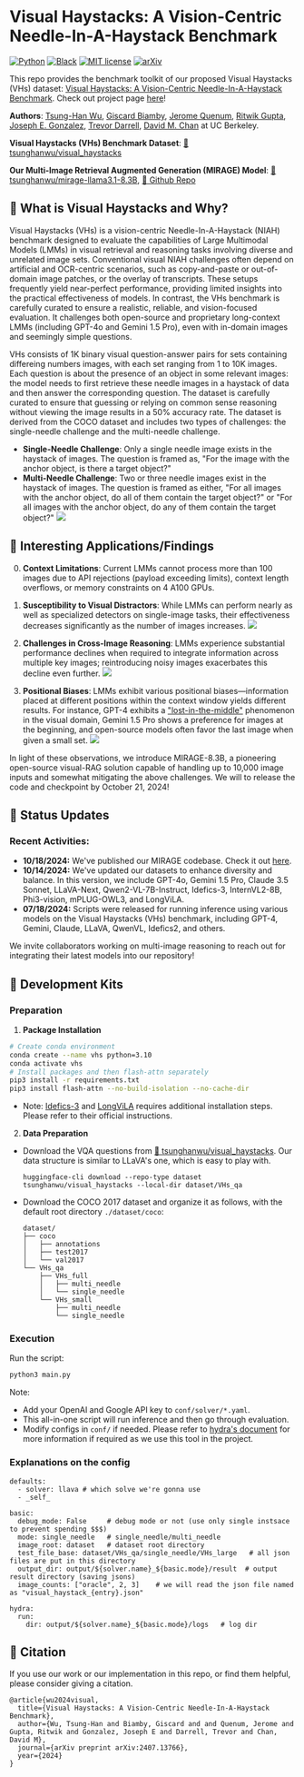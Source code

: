 # Visual Haystacks: A Vision-Centric Needle-In-A-Haystack Benchmark

[![Python](https://img.shields.io/badge/python-3.10-blue.svg)](https://www.python.org/downloads/release/python-310/)
[![Black](https://img.shields.io/badge/code%20style-black-000000.svg)](https://github.com/ambv/black)
[![MIT license](https://img.shields.io/badge/License-MIT-blue.svg)](https://lbesson.mit-license.org/)  [![arXiv](https://img.shields.io/badge/arXiv-2311.16090-red)](https://arxiv.org/abs/2407.13766) 

This repo provides the benchmark toolkit of our proposed Visual Haystacks (VHs) dataset: [Visual Haystacks: A Vision-Centric Needle-In-A-Haystack Benchmark](https://arxiv.org/abs/2407.13766). Check out project page [here](https://visual-haystacks.github.io/)!

**Authors**: [Tsung-Han Wu](https://tsunghan-wu.github.io/), [Giscard Biamby](https://scholar.google.com/citations?user=s0Fof5IAAAAJ&hl=en), [Jerome Quenum](https://people.eecs.berkeley.edu/~jquenum/), [Ritwik Gupta](https://ritwikgupta.me/), [Joseph E. Gonzalez](https://people.eecs.berkeley.edu/~jegonzal/), [Trevor Darrell](https://people.eecs.berkeley.edu/~trevor/), [David M. Chan](https://dchan.cc/) at UC Berkeley. 

**Visual Haystacks (VHs) Benchmark Dataset**: [🤗 tsunghanwu/visual_haystacks](https://huggingface.co/datasets/tsunghanwu/visual_haystacks)

**Our Multi-Image Retrieval Augmented Generation (MIRAGE) Model**: [🤗tsunghanwu/mirage-llama3.1-8.3B](https://huggingface.co/tsunghanwu/mirage-llama3.1-8.3B), [🐙 Github Repo](https://github.com/visual-haystacks/mirage)

## :crystal_ball: What is Visual Haystacks and Why?

Visual Haystacks (VHs) is a vision-centric Needle-In-A-Haystack (NIAH) benchmark designed to evaluate the capabilities of Large Multimodal Models (LMMs) in visual retrieval and reasoning tasks involving diverse and unrelated image sets. Conventional visual NIAH challenges often depend on artificial and OCR-centric scenarios, such as copy-and-paste or out-of-domain image patches, or the overlay of transcripts. These setups frequently yield near-perfect performance, providing limited insights into the practical effectiveness of models. In contrast, the VHs benchmark is carefully curated to ensure a realistic, reliable, and vision-focused evaluation. It challenges both open-source and proprietary long-context LMMs (including GPT-4o and Gemini 1.5 Pro), even with in-domain images and seemingly simple questions.

VHs consists of 1K binary visual question-answer pairs for sets containing differeing numbers images, with each set ranging from 1 to 10K images. Each question is about the presence of an object in some relevant images: the model needs to first retrieve these needle images in a haystack of data and then answer the corresponding question. The dataset is carefully curated to ensure that guessing or relying on common sense reasoning without viewing the image results in a 50% accuracy rate. The dataset is derived from the COCO dataset and includes two types of challenges: the single-needle challenge and the multi-needle challenge.

-   **Single-Needle Challenge**: Only a single needle image exists in the haystack of images. The question is framed as, "For the image with the anchor object, is there a target object?"
-   **Multi-Needle Challenge**: Two or three needle images exist in the haystack of images. The question is framed as either, "For all images with the anchor object, do all of them contain the target object?" or "For all images with the anchor object, do any of them contain the target object?"
![](assets/fig1.png)

## :rocket: Interesting Applications/Findings

0. **Context Limitations**: Current LMMs cannot process more than 100 images due to API rejections (payload exceeding limits), context length overflows, or memory constraints on 4 A100 GPUs.

1. **Susceptibility to Visual Distractors**: While LMMs can perform nearly as well as specialized detectors on single-image tasks, their effectiveness decreases significantly as the number of images increases.
![](assets/fig2.png)

2. **Challenges in Cross-Image Reasoning**: LMMs experience substantial performance declines when required to integrate information across multiple key images; reintroducing noisy images exacerbates this decline even further.
![](assets/fig3.png)

3. **Positional Biases**: LMMs exhibit various positional biases—information placed at different positions within the context window yields different results. For instance, GPT-4 exhibits a ["lost-in-the-middle"](https://arxiv.org/abs/2307.03172) phenomenon in the visual domain, Gemini 1.5 Pro shows a preference for images at the beginning, and open-source models often favor the last image when given a small set.
![](assets/fig4.png)

In light of these observations, we introduce MIRAGE-8.3B, a pioneering open-source visual-RAG solution capable of handling up to 10,000 image inputs and somewhat mitigating the above challenges. We will to release the code and checkpoint by October 21, 2024!

## :rotating_light: Status Updates

### Recent Activities:
- **10/18/2024:** We've published our MIRAGE codebase. Check it out [here](https://github.com/visual-haystacks/mirage).
- **10/14/2024:** We've updated our datasets to enhance diversity and balance. In this version, we include GPT-4o, Gemini 1.5 Pro, Claude 3.5 Sonnet, LLaVA-Next, Qwen2-VL-7B-Instruct, Idefics-3, InternVL2-8B, Phi3-vision, mPLUG-OWL3, and LongViLA.
- **07/18/2024:** Scripts were released for running inference using various models on the Visual Haystacks (VHs) benchmark, including GPT-4, Gemini, Claude, LLaVA, QwenVL, Idefics2, and others.

We invite collaborators working on multi-image reasoning to reach out for integrating their latest models into our repository!

## :wrench: Development Kits

### Preparation

1. **Package Installation**

```sh
# Create conda environment
conda create --name vhs python=3.10
conda activate vhs
# Install packages and then flash-attn separately
pip3 install -r requirements.txt
pip3 install flash-attn --no-build-isolation --no-cache-dir
```

* Note: [Idefics-3](https://huggingface.co/HuggingFaceM4/Idefics3-8B-Llama3) and [LongViLA](https://github.com/NVlabs/VILA) requires additional installation steps. Please refer to their official instructions.

2. **Data Preparation**
  - Download the VQA questions from [🤗 tsunghanwu/visual_haystacks](https://huggingface.co/datasets/tsunghanwu/visual_haystacks). Our data structure is similar to LLaVA's one, which is easy to play with.
    ```
    huggingface-cli download --repo-type dataset tsunghanwu/visual_haystacks --local-dir dataset/VHs_qa
    ```
  - Download the COCO 2017 dataset and organize it as follows, with the default root directory `./dataset/coco`:
    ```
    dataset/
    ├── coco
    │   ├── annotations
    │   ├── test2017
    │   └── val2017
    └── VHs_qa
        ├── VHs_full
        │   ├── multi_needle
        │   └── single_needle
        └── VHs_small
            ├── multi_needle
            └── single_needle
    ```

### Execution

Run the script:

```sh
python3 main.py
```

Note:

-   Add your OpenAI and Google API key to `conf/solver/*.yaml`.
-   This all-in-one script will run inference and then go through evaluation.
-   Modify configs in `conf/` if needed. Please refer to [hydra's document](https://hydra.cc/) for more information if required as we use this tool in the project.

### Explanations on the config

```
defaults:
  - solver: llava # which solve we're gonna use
  - _self_

basic:
  debug_mode: False     # debug mode or not (use only single instsace to prevent spending $$$)
  mode: single_needle   # single_needle/multi_needle
  image_root: dataset   # dataset root directory
  test_file_base: dataset/VHs_qa/single_needle/VHs_large   # all json files are put in this directory
  output_dir: output/${solver.name}_${basic.mode}/result  # output result directory (saving jsons)
  image_counts: ["oracle", 2, 3]    # we will read the json file named as "visual_haystack_{entry}.json"

hydra:
  run:
    dir: output/${solver.name}_${basic.mode}/logs   # log dir
```

## :dart: Citation

If you use our work or our implementation in this repo, or find them helpful, please consider giving a citation.
```
@article{wu2024visual,
  title={Visual Haystacks: A Vision-Centric Needle-In-A-Haystack Benchmark},
  author={Wu, Tsung-Han and Biamby, Giscard and and Quenum, Jerome and Gupta, Ritwik and Gonzalez, Joseph E and Darrell, Trevor and Chan, David M},
  journal={arXiv preprint arXiv:2407.13766},
  year={2024}
}
```